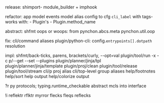 release:
  shimport- module_builder + imphook

refactor:
  app model
  events model
  alias config to cfg
  `cli_label` with tags- works with:
    - Plugin's
    - Plugin.method_name

abstract:
  shfmt
  oops or woops:
    from pynchon.abcs.meta pynchon.util.oop

fix:
  cli/command aliases
  plugin/python-cli:
    config.`entrypoints[].dotpath` resolution

impl:
  shfmt/back-ticks, parens, brackets/curly, --opt=val
  plugin/tool/run -x -c
  p/--get --set --plugins
  plugin/planner/jinja/tpl
  plugin/planner/jinja/template
  plugin/proj/clean
  plugin/tool/release
  plugin/tool/stream
  cli/p proj alias
  cli/top-level group aliases
  help/footnotes
  help/sort help output
  help/colorize output

?r
  py protocols; typing.runtime_checkable
  abstract mcls into interface

!i
  reflektr
  rflktr
  myrror
  flecks
  fleqs
  reflecks
